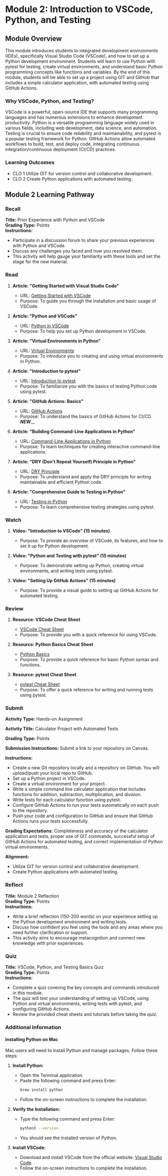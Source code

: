 # Module 2: Introduction to VSCode, Python, and Testing

## Module Overview
This module introduces students to integrated development environments (IDEs), specifically Visual Studio Code (VSCode), and how to set up a Python development environment. Students will learn to use Python with pytest for testing, create virtual environments, and understand basic Python programming concepts like functions and variables. By the end of this module, students will be able to set up a project using GIT and GitHub that includes a simple calculator application, with automated testing using GitHub Actions.

### Why VSCode, Python, and Testing?
VSCode is a powerful, open-source IDE that supports many programming languages and has numerous extensions to enhance development productivity. Python is a versatile programming language widely used in various fields, including web development, data science, and automation. Testing is crucial to ensure code reliability and maintainability, and pytest is a popular testing framework for Python. GitHub Actions allow automated workflows to build, test, and deploy code, integrating continuous integration/continuous deployment (CI/CD) practices.

### Learning Outcomes
- CLO 1 Utilize GIT for version control and collaborative development.
- CLO 2 Create Python applications with automated testing.

## Module 2 Learning Pathway

### Recall

**Title:** Prior Experience with Python and VSCode  
**Grading Type:** Points  
**Instructions:** 
- Participate in a discussion forum to share your previous experiences with Python and VSCode.
- Discuss any challenges you faced and how you resolved them.
- This activity will help gauge your familiarity with these tools and set the stage for the new material.

### Read

1. **Article: "Getting Started with Visual Studio Code"**
   - URL: [Getting Started with VSCode](https://code.visualstudio.com/docs/introvideos/basics)
   - Purpose: To guide you through the installation and basic usage of VSCode.

2. **Article: "Python and VSCode"**
   - URL: [Python in VSCode](https://code.visualstudio.com/docs/python/python-tutorial)
   - Purpose: To help you set up Python development in VSCode.

3. **Article: "Virtual Environments in Python"**
   - URL: [Virtual Environments](https://docs.python.org/3/tutorial/venv.html)
   - Purpose: To introduce you to creating and using virtual environments in Python.

4. **Article: "Introduction to pytest"**
   - URL: [Introduction to pytest](https://docs.pytest.org/en/stable/getting-started.html)
   - Purpose: To familiarize you with the basics of testing Python code using pytest.

5. **Article: "GitHub Actions: Basics"**
   - URL: [GitHub Actions](https://docs.github.com/en/actions/learn-github-actions/understanding-github-actions)
   - Purpose: To understand the basics of GitHub Actions for CI/CD.
_____NEW_______

6. **Article: "Building Command-Line Applications in Python"**
   - URL: [Command-Line Applications in Python](https://realpython.com/command-line-interfaces-python-argparse/)
   - Purpose: To learn techniques for creating interactive command-line applications.

7. **Article: "DRY (Don't Repeat Yourself) Principle in Python"**
   - URL: [DRY Principle](https://www.makeuseof.com/python-dry-principle/)
   - Purpose: To understand and apply the DRY principle for writing maintainable and efficient Python code.

8. **Article: "Comprehensive Guide to Testing in Python"**
   - URL: [Testing in Python](https://realpython.com/python-testing/)
   - Purpose: To learn comprehensive testing strategies using pytest.


### Watch

1. **Video: "Introduction to VSCode" (15 minutes)**
   - Purpose: To provide an overview of VSCode, its features, and how to set it up for Python development.

2. **Video: "Python and Testing with pytest" (15 minutes)**
   - Purpose: To demonstrate setting up Python, creating virtual environments, and writing tests using pytest.

3. **Video: "Setting Up GitHub Actions" (15 minutes)**
   - Purpose: To provide a visual guide to setting up GitHub Actions for automated testing.

### Review

1. **Resource: VSCode Cheat Sheet**
   - [VSCode Cheat Sheet](https://vscodecandothat.com/)
   - Purpose: To provide you with a quick reference for using VSCode.

2. **Resource: Python Basics Cheat Sheet**
   - [Python Basics](https://www.pythonsheets.com/)
   - Purpose: To provide a quick reference for basic Python syntax and functions.

3. **Resource: pytest Cheat Sheet**
   - [pytest Cheat Sheet](https://www.cheatography.com/oleksii/cheat-sheets/pytest/)
   - Purpose: To offer a quick reference for writing and running tests using pytest.

### Submit

**Activity Type:** Hands-on Assignment  

**Activity Title:** Calculator Project with Automated Tests  

**Grading Type:** Points  

**Submission Instructions:** Submit a link to your repository on Canvas.

**Instructions:** 
- Create a new Git repository locally and a repository on GitHub. You will upload/push your local repo to GitHub.
- Set up a Python project in VSCode.
- Create a virtual environment for your project.
- Write a simple command line calculator application that includes functions for addition, subtraction, multiplication, and division.
- Write tests for each calculator function using pytest.
- Configure GitHub Actions to run your tests automatically on each push to the repository.
- Push your code and configuration to GitHub and ensure that GitHub Actions runs your tests successfully.

**Grading Expectations:** Completeness and accuracy of the calculator application and tests, proper use of GIT commands, successful setup of GitHub Actions for automated testing, and correct implementation of Python virtual environments.

**Alignment:** 
- Utilize GIT for version control and collaborative development.
- Create Python applications with automated testing.

### Reflect

**Title:** Module 2 Reflection  
**Grading Type:** Points  
**Instructions:** 
- Write a brief reflection (150-200 words) on your experience setting up the Python development environment and writing tests.
- Discuss how confident you feel using the tools and any areas where you need further clarification or support.
- This activity aims to encourage metacognition and connect new knowledge with prior experiences.

### Quiz

**Title:** VSCode, Python, and Testing Basics Quiz  
**Grading Type:** Points  
**Instructions:** 
- Complete a quiz covering the key concepts and commands introduced in this module.
- The quiz will test your understanding of setting up VSCode, using Python and virtual environments, writing tests with pytest, and configuring GitHub Actions.
- Review the provided cheat sheets and tutorials before taking the quiz.

### Additional Information

#### Installing Python on Mac
Mac users will need to install Python and manage packages. Follow these steps:

1. **Install Python:**
   - Open the Terminal application.
   - Paste the following command and press Enter:
     ```sh
     brew install python
     ```
   - Follow the on-screen instructions to complete the installation.

2. **Verify the Installation:**
   - Type the following command and press Enter:
     ```sh
     python3 --version
     ```
   - You should see the installed version of Python.

3. **Install VSCode:**
   - Download and install VSCode from the official website: [Visual Studio Code](https://code.visualstudio.com/).
   - Follow the on-screen instructions to complete the installation.
